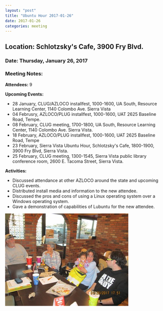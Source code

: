 ```yaml
---
layout: "post"
title: "Ubuntu Hour 2017-01-26"
date: 2017-01-26
categories: meeting
---
```


## Location: Schlotzsky's Cafe, 3900 Fry Blvd.

### Date: Thursday, January 26, 2017

### Meeting Notes:

**Attendees:** 9

**Upcoming Events:**

 * 28 January, CLUG/AZLOCO installfest, 1000-1600, UA South, Resource Learning Center, 1140 Colombo Ave. Sierra Vista
 * 04 Februsry, AZLOCO/PLUG installfest, 1000-1600, UAT 2625 Baseline Road, Tempe.
 * 08 February, CLUG meeting, 1700-1800, UA South, Resource Learning Center, 1140 Colombo Ave. Sierra Vista.
 * 18 February, AZLOCO/PLUG installfest, 1000-1600, UAT 2625 Baseline Road, Tempe
 * 23 February, Sierra Vista Ubuntu Hour, Schlotzsky's Cafe, 1800-1900, 3900 Fry Blvd, Sierra Vista.
 * 25 February, CLUG meeting, 1300-1545, Sierra Vista public library conference room, 2600 E. Tacoma Street, Sierra Vista.
 
**Activities:**

 * Discussed attendance at other AZLOCO around the state and upcoming CLUG events.
 * Distributed install media and information to the new attendee.
 * Discussed the pros and cons of using a Linux operating system over a Windows operating system.
 * Gave a demonstration of capabilities of Lubuntu for the new attendee.
 
 ![alt text](https://raw.githubusercontent.com/CochiseLinuxUsersGroup/CochiseLinuxUsersGroup.github.io/master/images/SierraVistaUbuntuHour_2017-01-26-400x400.JPG)
